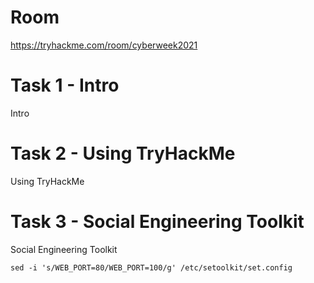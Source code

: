 # Room
https://tryhackme.com/room/cyberweek2021

# Task 1 - Intro
Intro

# Task 2 - Using TryHackMe
Using TryHackMe

# Task 3 - Social Engineering Toolkit
Social Engineering Toolkit

```
sed -i 's/WEB_PORT=80/WEB_PORT=100/g' /etc/setoolkit/set.config
```

